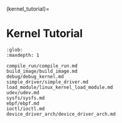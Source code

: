 (kernel_tutorial)=
# Kernel Tutorial

```{toctree}
:glob:
:maxdepth: 1

compile_run/compile_run.md
build_image/build_image.md
debug/debug_kernel.md
simple_driver/simple_driver.md
load_module/linux_kernel_load_module.md
udev/udev.md
sysfs/sysfs.md
ebpf/ebpf.md
ioctl/ioctl.md
device_driver_arch/device_driver_arch.md
```
